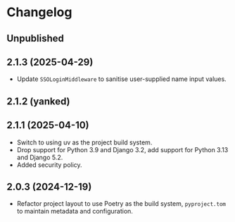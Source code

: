 # Changelog

## Unpublished

## 2.1.3 (2025-04-29)

- Update `SSOLoginMiddleware` to sanitise user-supplied name input values.

## 2.1.2 (yanked)

## 2.1.1 (2025-04-10)

- Switch to using uv as the project build system.
- Drop support for Python 3.9 and Django 3.2, add support for Python 3.13 and Django 5.2.
- Added security policy.

## 2.0.3 (2024-12-19)

- Refactor project layout to use Poetry as the build system, `pyproject.tom` to maintain metadata and configuration.
